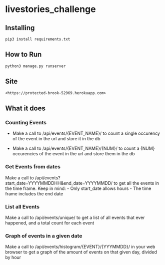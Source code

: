 # livestories_challenge

## Installing
`pip3 install requirements.txt`

## How to Run
`python3 manage.py runserver`

## Site
`<https://protected-brook-52969.herokuapp.com>`

## What it does

### Counting Events
- Make a call to /api/events/{EVENT_NAME}/ to count a single occurency of the event in the url and store it in the db

- Make a call to /api/events/{EVENT_NAME}/{NUM}/ to count a {NUM} occurencies of the event in the url and store them in the db

### Get Events from dates
Make a call to /api/events?start_date=YYYYMMDDHH&end_date=YYYYMMDD/ to get all the events in the time frame. Keep in mind:
	- Only start_date allows hours
	- The time frame includes the end date

### List all Events
Make a call to /api/events/unique/ to get a list of all events that ever happened, and a total count for each event

### Graph of events in a given date

Make a call to /api/events/histogram/{EVENT}/{YYYMMDD}/ in your web browser to get a graph of the amount of events on that given day, divided by hour